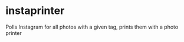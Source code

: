 instaprinter
============

Polls Instagram for all photos with a given tag, prints them with a photo printer
